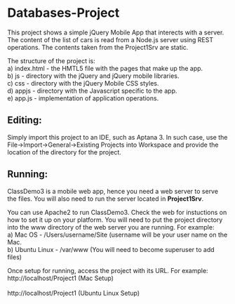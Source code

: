 <h1>Databases-Project</h1>
This project shows a simple jQuery Mobile App that interects with  
a server. The content of the list of cars is read from a Node.js server
using REST operations. The contents taken from the Project1Srv are static. <br/>

The structure of the project is: <br/>
a) index.html - the HMTL5 file with the pages that make up the app.<br/>
b) js - directory with the jQuery and jQuery mobile libraries.<br/>
c) css - directory with the jQuery Mobile CSS styles.<br/>
d) appjs - directory with the Javascript specific to the app.<br/>
e) app.js - implementation of application operations. <br/>

<h2>Editing:</h2>
Simply import this project to an IDE, such as Aptana 3. In such case,
use the File->Import->General->Existing Projects into Workspace
and provide the location of the directory for the project.

<h2>Running:</h2>
ClassDemo3 is a mobile web app, hence you need a web server to serve the files.
You will also need to run the server located in <strong>Project1Srv</strong>.

You can use Apache2 to run ClassDemo3. Check the web for instuctions on how to set it up on your platform. 
You will need to put the project directory into the www directory 
of the web server you are running. For example:<br/>
a) Mac OS - /Users/username/Site (username will be your user name on the Mac.<br/>
b) Ubuntu Linux - /var/www  (You will need to become superuser to add files)<br/>

Once setup for running, access the project with its URL. For example:<br/>
http://localhost/Project1  (Mac Setup) <br/>
<br/>
http://localhost/Project1 (Ubuntu Linux Setup)
